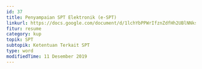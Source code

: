 ```yaml
---
id: 37
title: Penyampaian SPT Elektronik (e-SPT)
linkurl: https://docs.google.com/document/d/1lchYbPPWrIfznZdfHh2UBlNNks-2czle5nbj_h3ezyQ/edit?usp=drivesdk
fitur: resume
category: kup
topik: SPT
subtopik: Ketentuan Terkait SPT
type: word
modifiedTime: 11 Desember 2019
---
```

